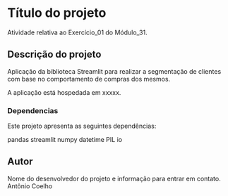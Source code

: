 # Título do projeto

Atividade relativa ao Exercício_01 do Módulo_31.

## Descrição do projeto

Aplicação da biblioteca Streamlit para realizar a segmentação de clientes com base no comportamento de compras dos mesmos.

A aplicação está hospedada em xxxxx.

### Dependencias

Este projeto apresenta as seguintes dependências:

pandas
streamlit
numpy
datetime
PIL
io

## Autor

Nome do desenvolvedor do projeto e informação para entrar em contato.
Antônio Coelho  


